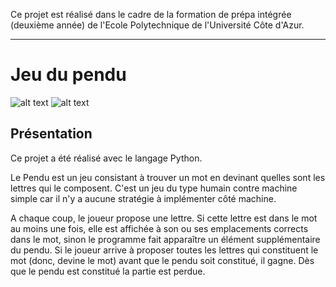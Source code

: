 Ce projet est réalisé dans le cadre de la formation de prépa intégrée (deuxième année) de l'Ecole Polytechnique de l'Université Côte d'Azur.
***
# Jeu du pendu
![alt text](https://github.com/JulienChoukroun/WEB/blob/master/Images/pageAccueil.PNG "Page d'accueil")
![alt text](https://github.com/JulienChoukroun/WEB/blob/master/Images/pageJeu.PNG "Page de jeu")
## Présentation
Ce projet a été réalisé avec le langage Python.

Le Pendu est un jeu consistant à trouver un mot en devinant quelles sont les lettres qui le composent. C'est un jeu du type humain contre machine simple car il n'y a aucune stratégie à implémenter côté machine.

A chaque coup, le joueur propose une lettre. Si cette lettre est dans le mot au moins une fois, elle est affichée à son ou ses emplacements corrects dans le mot, sinon le programme fait apparaître un élément supplémentaire du pendu. Si le joueur arrive à proposer toutes les lettres qui constituent le mot (donc, devine le mot) avant que le pendu soit constitué, il gagne. Dès que le pendu est constitué la partie est perdue.

